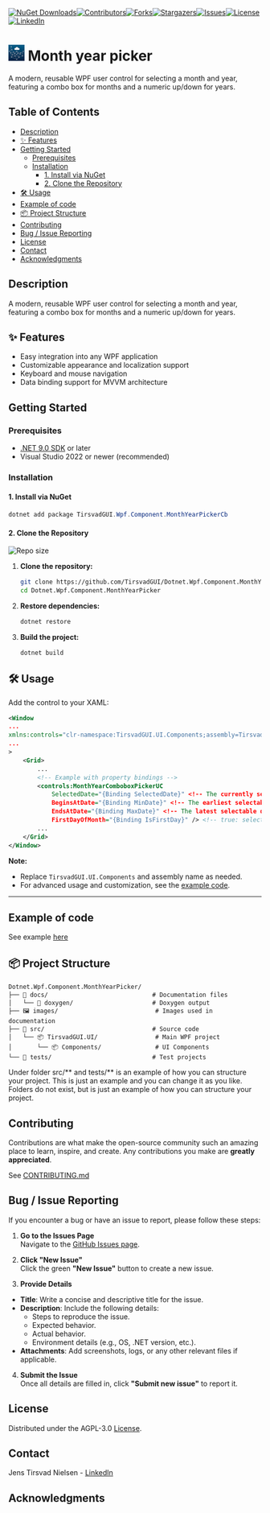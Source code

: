 ﻿[![NuGet Downloads][nuget-shield]][nuget-url][![Contributors][contributors-shield]][contributors-url][![Forks][forks-shield]][forks-url][![Stargazers][stars-shield]][stars-url][![Issues][issues-shield]][issues-url][![License][license-shield]][license-url][![LinkedIn][linkedin-shield]][linkedin-url]

# ![Logo][Logo] Month year picker
A modern, reusable WPF user control for selecting a month and year, featuring a combo box for months and a numeric up/down for years.

## Table of Contents
- [Description](#description)
- [✨ Features](#-features)
- [Getting Started](#getting-started)
  - [Prerequisites](#prerequisites)
  - [Installation](#installation)
    - [1. Install via NuGet](#1-install-via-nuget)
    - [2. Clone the Repository](#2-clone-the-repository)
- [🛠️ Usage](#️-usage)
- [Example of code](#example-of-code)
- [📦 Project Structure](#-project-structure)
- [Contributing](#contributing)
- [Bug / Issue Reporting](#bug--issue-reporting)
- [License](#license)
- [Contact](#contact)
- [Acknowledgments](#acknowledgments)

## Description
A modern, reusable WPF user control for selecting a month and year, featuring a combo box for months and a numeric up/down for years.

## ✨ Features
- Easy integration into any WPF application
- Customizable appearance and localization support
- Keyboard and mouse navigation
- Data binding support for MVVM architecture

## Getting Started

### Prerequisites
- [.NET 9.0 SDK](https://dotnet.microsoft.com/download/dotnet/9.0) or later
- Visual Studio 2022 or newer (recommended)

### Installation

#### 1. Install via NuGet

```powershell
dotnet add package TirsvadGUI.Wpf.Component.MonthYearPickerCb
```

#### 2. Clone the Repository
![Repo size][repos-size-shield]

1. **Clone the repository:**

    ```bash
    git clone https://github.com/TirsvadGUI/Dotnet.Wpf.Component.MonthYearPicker.git 
    cd Dotnet.Wpf.Component.MonthYearPicker
    ```

1. **Restore dependencies:**

    ```bash
    dotnet restore
    ```

1. **Build the project:**

    ```bash
    dotnet build
    ```


## 🛠️ Usage
Add the control to your XAML:
```xml
<Window 
...
xmlns:controls="clr-namespace:TirsvadGUI.UI.Components;assembly=TirsvadGUI.UI"
...
>
    <Grid>
        ...
        <!-- Example with property bindings --> 
        <controls:MonthYearComboboxPickerUC 
            SelectedDate="{Binding SelectedDate}" <!-- The currently selected date (DateTime) --> 
            BeginsAtDate="{Binding MinDate}" <!-- The earliest selectable date (DateTime) -->
            EndsAtDate="{Binding MaxDate}" <!-- The latest selectable date (DateTime) -->
            FirstDayOfMonth="{Binding IsFirstDay}" /> <!-- true: select first day, false: last day of month -->
        ...
    </Grid>
</Window>
```


**Note:**  
- Replace `TirsvadGUI.UI.Components` and assembly name as needed.
- For advanced usage and customization, see the [example code][example-url].

---

## Example of code
See example [here][example-url]

## 📦 Project Structure
```plaintext
Dotnet.Wpf.Component.MonthYearPicker/
├── 📄 docs/                             # Documentation files
│   └── 📄 doxygen/                      # Doxygen output
├── 🖼️ images/                           # Images used in documentation
├── 📂 src/                              # Source code
│   └── 📦 TirsvadGUI.UI/                # Main WPF project
│       └── 📦 Components/               # UI Components
└── 📂 tests/                            # Test projects
```

Under folder src/** and tests/** is an example of how you can structure your project.
This is just an example and you can change it as you like.
Folders do not exist, but is just an example of how you can structure your project.

## Contributing
Contributions are what make the open-source community such an amazing place to learn, inspire, and create. Any contributions you make are **greatly appreciated**.

See [CONTRIBUTING.md](CONTRIBUTING.md)

## Bug / Issue Reporting  
If you encounter a bug or have an issue to report, please follow these steps:  

1. **Go to the Issues Page**  
  Navigate to the [GitHub Issues page][githubIssue-url].  

2. **Click "New Issue"**  
  Click the green **"New Issue"** button to create a new issue.  

3. **Provide Details**  
  - **Title**: Write a concise and descriptive title for the issue.  
  - **Description**: Include the following details:  
    - Steps to reproduce the issue.  
    - Expected behavior.  
    - Actual behavior.  
    - Environment details (e.g., OS, .NET version, etc.).  
  - **Attachments**: Add screenshots, logs, or any other relevant files if applicable.  

4. **Submit the Issue**  
  Once all details are filled in, click **"Submit new issue"** to report it.  

## License
Distributed under the AGPL-3.0 [License][license-url].

## Contact
Jens Tirsvad Nielsen - [LinkedIn][linkedin-url]

## Acknowledgments

<!-- MARKDOWN LINKS & IMAGES -->
[contributors-shield]: https://img.shields.io/github/contributors/TirsvadGUI/Dotnet.Wpf.Component.MonthYearPicker?style=for-the-badge
[contributors-url]: https://github.com/TirsvadGUI/Dotnet.Wpf.Component.MonthYearPicker/graphs/contributors
[forks-shield]: https://img.shields.io/github/forks/TirsvadGUI/Dotnet.Wpf.Component.MonthYearPicker?style=for-the-badge
[forks-url]: https://github.com/TirsvadGUI/Dotnet.Wpf.Component.MonthYearPicker/network/members
[stars-shield]: https://img.shields.io/github/stars/TirsvadGUI/Dotnet.Wpf.Component.MonthYearPicker?style=for-the-badge
[stars-url]: https://github.com/TirsvadGUI/Dotnet.Wpf.Component.MonthYearPicker/stargazers
[issues-shield]: https://img.shields.io/github/issues/TirsvadGUI/Dotnet.Wpf.Component.MonthYearPicker?style=for-the-badge
[issues-url]: https://github.com/TirsvadGUI/Dotnet.Wpf.Component.MonthYearPicker/issues
[license-shield]: https://img.shields.io/github/license/TirsvadGUI/Dotnet.Wpf.Component.MonthYearPicker?style=for-the-badge
[license-url]: https://github.com/TirsvadGUI/Dotnet.Wpf.Component.MonthYearPicker/blob/main/LICENSE.txt
[linkedin-shield]: https://img.shields.io/badge/-LinkedIn-black.svg?style=for-the-badge&logo=linkedin&colorB=555
[linkedin-url]: https://www.linkedin.com/in/jens-tirsvad-nielsen-13b795b9/
[githubIssue-url]: https://github.com/TirsvadGUI/Dotnet.Wpf.Component.MonthYearPicker/issues/
[repos-size-shield]: https://img.shields.io/github/repo-size/TirsvadGUI/Dotnet.Wpf.Component.MonthYearPicker?style=for-the-badg

[logo]: https://raw.githubusercontent.com/TirsvadGUI/Dotnet.Wpf.Component.MonthYearPicker/main/images/logo/32x32/logo.png

<!-- If there is example code -->
[example-url]: https://raw.githubusercontent.com/TirsvadGUI/Dotnet.Wpf.Component.MonthYearPicker/main/src/Example/Example.cs

<!-- If this is a Nuget package -->
[nuget-shield]: https://img.shields.io/nuget/dt/NugetPackageName?style=for-the-badge
[nuget-url]: https://www.nuget.org/packages/NugetPackageName/

<!-- If this is a downloadable package from github -->
[downloads-shield]: https://img.shields.io/github/downloads/TirsvadGUI/Dotnet.Wpf.Component.MonthYearPicker/total?style=for-the-badge
[downloads-url]: https://github.com/TirsvadGUI/Dotnet.Wpf.Component.MonthYearPicker/releases

<!-- If there is screenshots -->
<!-- [screenshot1]: https://raw.githubusercontent.com/TirsvadGUI/Dotnet.Wpf.Component.MonthYearPicker/main/images/small/Screenshot1.png
[screenshot1-url]: https://raw.githubusercontent.com/TirsvadGUI/Dotnet.Wpf.Component.MonthYearPicker/main/images/Screenshot1.png -->